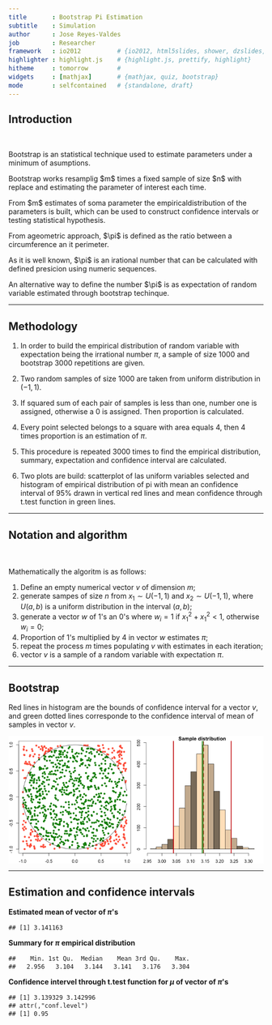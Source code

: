 ```yaml
---
title       : Bootstrap Pi Estimation
subtitle    : Simulation
author      : Jose Reyes-Valdes
job         : Researcher
framework   : io2012          # {io2012, html5slides, shower, dzslides, ...}
highlighter : highlight.js    # {highlight.js, prettify, highlight}
hitheme     : tomorrow        # 
widgets     : [mathjax]       # {mathjax, quiz, bootstrap}
mode        : selfcontained   # {standalone, draft}
---
```


## Introduction

</br>
<p>Bootstrap is an statistical technique used to estimate parameters under a minimum of asumptions.</p>

<p>Bootstrap works resamplig $m$ times a fixed sample of size $n$ with replace and estimating the parameter of interest each time.</p>

<p>From $m$ estimates of soma parameter the empiricaldistribution of the parameters is built, which can be used to construct confidence intervals or testing statistical hypothesis.</p>


<p>From ageometric approach, $\pi$ is defined as the ratio between a circumference an it perimeter.</p>


<p>As it is well known, $\pi$ is an irational number that can be calculated with defined presicion using numeric sequences.</p>


<p>An alternative way to define the number $\pi$ is as expectation of random variable estimated through bootstrap techinque.</p>

---

## Methodology

1. In order to build the empirical distribution of random variable with expectation being the irrational number $\pi$, a sample of size 1000 and bootstrap 3000 repetitions are given.

2. Two random samples of size 1000 are taken from uniform distribution in $(-1, 1)$.

3. If squared sum of each pair of samples is less than one, number one is assigned, otherwise a 0 is assigned. Then proportion is calculated.

4. Every point selected belongs to a square with area equals 4, then 4 times proportion is an estimation of $\pi$.

5. This procedure is repeated 3000 times to find the empirical distribution, summary, expectation and confidence interval are calculated.

6. Two plots are build: scatterplot of las uniform variables selected and histogram of empirical distribution of pi with mean an confidence interval of 95% drawn in vertical red lines and mean confidence through t.test function in green lines.


---

## Notation and algorithm

</br>
</br>
Mathematically the algoritm is as follows:

1. Define an empty numerical vector $v$ of dimension $m$;
3. generate sampes of size $n$ from $x_1\sim U(-1,1)$ and $x_2\sim U(-1,1)$, where $U(a,b)$ is a uniform distribution in the interval $(a,b)$;
3. generate a vector $w$ of 1's an 0's where $w_i = 1$ if $x_{1}^{2} + x_{1}^{2} < 1$, otherwise $w_i = 0$;
4. Proportion of 1's multiplied by 4 in vector $w$ estimates $\pi$;
5. repeat the process $m$ times populating $v$ with estimates in each iteration;
6. vector $v$ is a sample of a random variable with expectation $\pi$. 

---

## Bootstrap

Red lines in histogram are the bounds of confidence interval for a vector $v$, and green dotted lines corresponde to the confidence interval of mean of samples in vector $v$.

<img src="assets/fig/chk01-1.png" title="plot of chunk chk01" alt="plot of chunk chk01" style="display: block; margin: auto;" />


---

## Estimation and confidence intervals

**Estimated mean of vector of $\pi$'s**

```
## [1] 3.141163
```

**Summary for $\pi$ empirical distribution**

```
##    Min. 1st Qu.  Median    Mean 3rd Qu.    Max. 
##   2.956   3.104   3.144   3.141   3.176   3.304
```

**Confidence intervel through t.test function for $\mu$ of vector of $\pi$'s**

```
## [1] 3.139329 3.142996
## attr(,"conf.level")
## [1] 0.95
```



